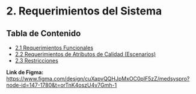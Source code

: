 # 2. Requerimientos del Sistema

## Tabla de Contenido

- [2.1 Requerimientos Funcionales](./2.1/2.1.md)
- [2.2 Requerimientos de Atributos de Calidad (Escenarios)](./2.2/2.2.md)
- [2.3 Restricciones](./2.3/2.3.md)

**Link de Figma:** <https://www.figma.com/design/cuXapvQQHJpMxOC0plF5zZ/medsyspro?node-id=147-1780&t=orTnK4oszU4v7Gmh-1>
